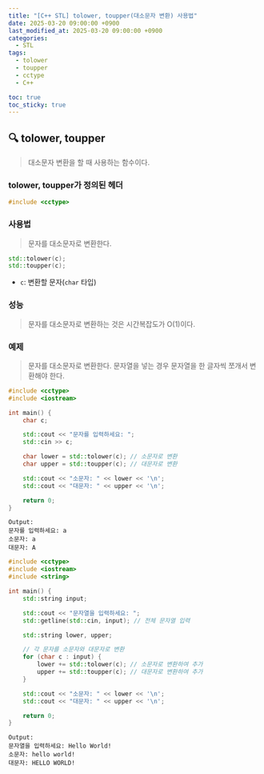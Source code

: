```yaml
---
title: "[C++ STL] tolower, toupper(대소문자 변환) 사용법"
date: 2025-03-20 09:00:00 +0900
last_modified_at: 2025-03-20 09:00:00 +0900
categories:
  - STL
tags:
  - tolower
  - toupper
  - cctype
  - C++

toc: true
toc_sticky: true
---
```


## 🔍 tolower, toupper

> 대소문자 변환을 할 때 사용하는 함수이다.

### tolower, toupper가 정의된 헤더

```cpp
#include <cctype>
```

### 사용법

> 문자를 대소문자로 변환한다.

```cpp
std::tolower(c);
std::toupper(c);
```

- `c`: 변환할 문자(`char` 타입)

### 성능

> 문자를 대소문자로 변환하는 것은 시간복잡도가 O(1)이다.

### 예제

> 문자를 대소문자로 변환한다. 문자열을 넣는 경우 문자열을 한 글자씩 쪼개서 변환해야 한다.

```cpp
#include <cctype>
#include <iostream>

int main() {
    char c;

    std::cout << "문자를 입력하세요: ";
    std::cin >> c;

    char lower = std::tolower(c); // 소문자로 변환
    char upper = std::toupper(c); // 대문자로 변환

    std::cout << "소문자: " << lower << '\n';
    std::cout << "대문자: " << upper << '\n';

    return 0;
}
```

```
Output:
문자를 입력하세요: a
소문자: a
대문자: A
```

```cpp
#include <cctype>
#include <iostream>
#include <string>

int main() {
    std::string input;

    std::cout << "문자열을 입력하세요: ";
    std::getline(std::cin, input); // 전체 문자열 입력

    std::string lower, upper;

    // 각 문자를 소문자와 대문자로 변환
    for (char c : input) {
        lower += std::tolower(c); // 소문자로 변환하여 추가
        upper += std::toupper(c); // 대문자로 변환하여 추가
    }

    std::cout << "소문자: " << lower << '\n';
    std::cout << "대문자: " << upper << '\n';

    return 0;
}
```

```
Output:
문자열을 입력하세요: Hello World!
소문자: hello world!
대문자: HELLO WORLD!
```

